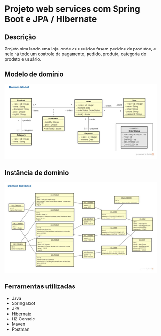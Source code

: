 # Projeto web services com Spring Boot e JPA / Hibernate
## Descrição
Projeto simulando uma loja, onde os usuários fazem pedidos de produtos, e nele há todo um controle de pagamento, pedido, produto, categoria do produto e usuário.
## Modelo de domínio
![domainmodel](model-domain.jpg)
## Instância de domínio
![instancedomain](instance-domain.jpg)
## Ferramentas utilizadas
* Java
* Spring Boot
* JPA
* Hibernate
* H2 Console
* Maven
* Postman
